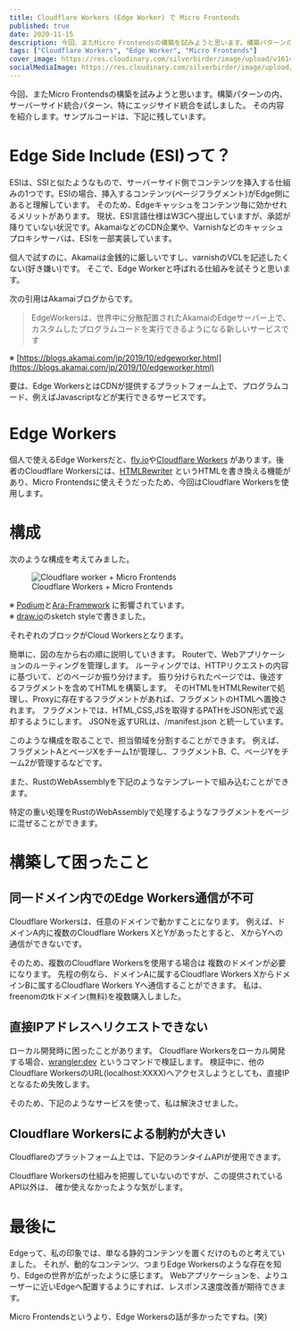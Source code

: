 ```yaml
---
title: Cloudflare Workers (Edge Worker) で Micro Frontends
published: true
date: 2020-11-15
description: 今回、またMicro Frontendsの構築を試みようと思います。構築パターンの内、サーバーサイド統合パターン、特にエッジサイド統合を試しました。その内容を紹介します。サンプルコードは、下記に残しています。
tags: ["Cloudflare Workers", "Edge Worker", "Micro Frontends"]
cover_image: https://res.cloudinary.com/silverbirder/image/upload/v1614430655/silver-birder.github.io/blog/cloudflare_worker_micro_frontends.png
socialMediaImage: https://res.cloudinary.com/silverbirder/image/upload/v1614430655/silver-birder.github.io/blog/cloudflare_worker_micro_frontends.png
---
```


今回、またMicro Frontendsの構築を試みようと思います。構築パターンの内、サーバーサイド統合パターン、特にエッジサイド統合を試しました。
その内容を紹介します。サンプルコードは、下記に残しています。

<ogp-me src="https://github.com/silverbirder/micro-frontends-sample-code-5/"></ogp-me>

<!--  TODO: TOC -->

# Edge Side Include (ESI)って？

<ogp-me src="https://www.w3.org/TR/esi-lang/"></ogp-me>

ESIは、SSIと似たようなもので、サーバーサイド側でコンテンツを挿入する仕組みの1つです。ESIの場合、挿入するコンテンツ(ページフラグメント)がEdge側にあると理解しています。
そのため、Edgeキャッシュをコンテンツ毎に効かせれるメリットがあります。
現状、ESI言語仕様はW3Cへ提出していますが、承認が降りていない状況です。AkamaiなどのCDN企業や、Varnishなどのキャッシュプロキシサーバは、ESIを一部実装しています。

個人で試すのに、Akamaiは金銭的に厳しいですし、varnishのVCLを記述したくない(好き嫌い)です。
そこで、Edge Workerと呼ばれる仕組みを試そうと思います。

次の引用はAkamaiブログからです。

> EdgeWorkersは、世界中に分散配置されたAkamaiのEdgeサーバー上で、カスタムしたプログラムコードを実行できるようになる新しいサービスです

※ [https://blogs.akamai.com/jp/2019/10/edgeworker.html](https://blogs.akamai.com/jp/2019/10/edgeworker.html)

要は、Edge WorkersとはCDNが提供するプラットフォーム上で、プログラムコード、例えばJavascriptなどが実行できるサービスです。

# Edge Workers

個人で使えるEdge Workersだと、[fly.io](https://fly.io)や[Cloudflare Workers](https://developers.cloudflare.com/workers/) があります。後者のCloudflare Workersには、[HTMLRewriter](https://developers.cloudflare.com/workers/runtime-apis/html-rewriter) というHTMLを書き換える機能があり、Micro Frontendsに使えそうだったため、今回はCloudflare Workersを使用します。


# 構成

次のような構成を考えてみました。

<figure title="Cloudflare worker + Micro Frontends">
<img alt="Cloudflare worker + Micro Frontends" src="https://res.cloudinary.com/silverbirder/image/upload/v1614430655/silver-birder.github.io/blog/cloudflare_worker_micro_frontends.png">
<figcaption>Cloudflare Workers + Micro Frontends</figcaption>
</figure>

※ [Podium](https://podium-lib.io/)と[Ara-Framework](https://ara-framework.github.io/website/) に影響されています。  
※ [draw.io](https://draw.io/)のsketch styleで書きました。

それぞれのブロックがCloud Workersとなります。

簡単に、図の左から右の順に説明していきます。
Routerで、Webアプリケーションのルーティングを管理します。
ルーティングでは、HTTPリクエストの内容に基づいて、どのページか振り分けます。
振り分けられたページでは、後述するフラグメントを含めてHTMLを構築します。
そのHTMLをHTMLRewiterで処理し、Proxyに存在するフラグメントがあれば、フラグメントのHTMLへ置換されます。
フラグメントでは、HTML,CSS,JSを取得するPATHをJSON形式で返却するようにします。
JSONを返すURLは、/manifest.json と統一しています。

このような構成を取ることで、担当領域を分割することができます。
例えば、フラグメントAとページXをチーム1が管理し、フラグメントB、C、ページYをチーム2が管理するなどです。

また、RustのWebAssemblyを下記のようなテンプレートで組み込むことができます。

<ogp-me src="https://github.com/cloudflare/rustwasm-worker-template"></ogp-me>

特定の重い処理をRustのWebAssemblyで処理するようなフラグメントをページに混ぜることができます。

# 構築して困ったこと
## 同一ドメイン内でのEdge Workers通信が不可

Cloudflare Workersは、任意のドメインで動かすことになります。
例えば、ドメインA内に複数のCloudflare Workers XとYがあったとすると、
XからYへの通信ができないです。

<ogp-me src="https://community.cloudflare.com/t/issue-with-worker-to-worker-https-request/94472/37"></ogp-me>

そのため、複数のCloudflare Workersを使用する場合は 複数のドメインが必要になります。
先程の例なら、ドメインAに属するCloudflare Workers XからドメインBに属するCloudflare Workers Yへ通信することができます。
私は、freenomのtkドメイン(無料)を複数購入しました。

<ogp-me src="https://freenom.com/"></ogp-me>

## 直接IPアドレスへリクエストできない

ローカル開発時に困ったことがあります。
Cloudflare Workersをローカル開発する場合、[wrangler:dev](https://github.com/cloudflare/wrangler#-dev) というコマンドで検証します。
検証中に、他のCloudflare WorkersのURL(localhost:XXXX)へアクセスしようとしても、直接IPとなるため失敗します。

<ogp-me src="https://support.cloudflare.com/hc/ja/articles/360029779472-Cloudflare-1XX-%E3%82%A8%E3%83%A9%E3%83%BC%E3%81%AE%E3%83%88%E3%83%A9%E3%83%96%E3%83%AB%E3%82%B7%E3%83%A5%E3%83%BC%E3%83%86%E3%82%A3%E3%83%B3%E3%82%B0#error1003"></ogp-me>

そのため、下記のようなサービスを使って、私は解決させました。

<ogp-me src="https://ngrok.com/"></ogp-me>

<ogp-me src="https://github.com/localtunnel/localtunnel"></ogp-me>

## Cloudflare Workersによる制約が大きい

Cloudflareのプラットフォーム上では、下記のランタイムAPIが使用できます。

<ogp-me src="https://developers.cloudflare.com/workers/runtime-apis"></ogp-me>

Cloudflare Workersの仕組みを把握していないのですが、この提供されているAPI以外は、
確か使えなかったような気がします。

# 最後に

Edgeって、私の印象では、単なる静的コンテンツを置くだけのものと考えていました。
それが、動的なコンテンツ、つまりEdge Workersのような存在を知り、Edgeの世界が広がったように感じます。
Webアプリケーションを、よりユーザーに近いEdgeへ配置するようにすれば、レスポンス速度改善が期待できます。

Micro Frontendsというより、Edge Workersの話が多かったですね。(笑)
